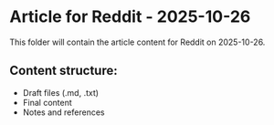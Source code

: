 # Article for Reddit - 2025-10-26

This folder will contain the article content for Reddit on 2025-10-26.

## Content structure:
- Draft files (.md, .txt)
- Final content
- Notes and references
